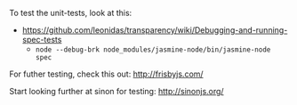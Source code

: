 To test the unit-tests, look at this: 
* https://github.com/leonidas/transparency/wiki/Debugging-and-running-spec-tests
    * `node --debug-brk node_modules/jasmine-node/bin/jasmine-node spec`

For futher testing, check this out: http://frisbyjs.com/

Start looking further at sinon for testing: http://sinonjs.org/
